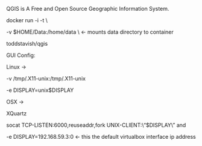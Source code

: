 QGIS is A Free and Open Source Geographic Information System.

docker run -i -t \

-v $HOME/Data:/home/data \ <- mounts data directory to container

toddstavish/qgis

GUI Config:

Linux ->

-v /tmp/.X11-unix:/tmp/.X11-unix

-e DISPLAY=unix$DISPLAY

OSX ->

XQuartz

socat TCP-LISTEN:6000,reuseaddr,fork UNIX-CLIENT:\“$DISPLAY\” and

-e DISPLAY=192.168.59.3:0 <- this the default virtualbox interface ip address
